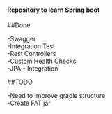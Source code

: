 #### Repository to learn Spring boot


##Done

-Swagger<br/>
-Integration Test<br/>
-Rest Controllers<br/>
-Custom Health Checks<br/>
-JPA - Integration<br/>



##TODO

-Need to improve gradle structure<br/>
-Create FAT jar